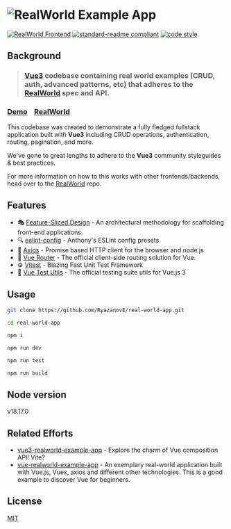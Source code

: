 # ![RealWorld Example App](logo.png)

[![RealWorld Frontend](https://img.shields.io/badge/realworld-frontend-%23783578.svg)](http://realworld.io) [![standard-readme compliant](https://img.shields.io/badge/readme%20style-standard-brightgreen.svg)](https://github.com/RichardLitt/standard-readme) [![code style](https://antfu.me/badge-code-style.svg)](https://github.com/antfu/eslint-config)

## Background

> ### [Vue3](https://vuejs.org) codebase containing real world examples (CRUD, auth, advanced patterns, etc) that adheres to the [RealWorld](https://github.com/gothinkster/realworld) spec and API.


### [Demo](https://demo.realworld.io/)&nbsp;&nbsp;&nbsp;&nbsp;[RealWorld](https://github.com/gothinkster/realworld)


This codebase was created to demonstrate a fully fledged fullstack application built with **Vue3** including CRUD operations, authentication, routing, pagination, and more.

We've gone to great lengths to adhere to the **Vue3** community styleguides & best practices.

For more information on how to this works with other frontends/backends, head over to the [RealWorld](https://github.com/gothinkster/realworld) repo.

## Features

* 🎭 [Feature-Sliced Design](https://feature-sliced.design/) - An architectural methodology for scaffolding front-end applications.
* 🔍 [eslint-config](https://github.com/antfu/eslint-config) - Anthony's ESLint config presets
* 📡 [Axios](https://axios-http.com/) - Promise based HTTP client for the browser and node.js
* 📄 [Vue Router](https://router.vuejs.org/) - The official client-side routing solution for Vue.
* ⚙️ [Vitest](https://vitest.dev) - Blazing Fast Unit Test Framework
* 🧿 [Vue Test Utils](https://test-utils.vuejs.org/) - The official testing suite utils for Vue.js 3

## Usage

```sh
git clone https://github.com/RyazanovE/real-world-app.git

cd real-world-app

npm i

npm run dev

npm run test

npm run build
```

## Node version

v18.17.0

## Related Efforts

* [vue3-realworld-example-app](https://github.com/mutoe/vue3-realworld-example-app) - Explore the charm of Vue composition API! Vite?
* [vue-realworld-example-app](https://github.com/khaledosman/vue-realworld-example-app) - An exemplary real-world application built with Vue.js, Vuex, axios and different other technologies. This is a good example to discover Vue for beginners.

## License

[MIT](LICENSE)
